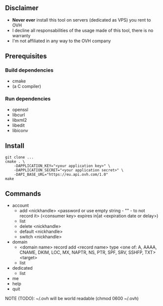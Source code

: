 ## Disclaimer

* **Never ever** install this tool on servers (dedicated as VPS) you rent to OVH
* I decline all responsabilities of the usage made of this tool, there is no warranty
* I'm not affiliated in any way to the OVH company

## Prerequisites

### Build dependencies

* cmake
* (a C compiler)

### Run dependencies

* openssl
* libcurl
* libxml2
* libedit
* libiconv

## Install

```
git clone ...
cmake . \
    -DAPPLICATION_KEY="<your application key>" \
    -DAPPLICATION_SECRET="<your application secret>" \
    -DAPI_BASE_URL="https://eu.api.ovh.com/1.0"
make
```

## Commands

* account
    * add \<nickhandle> \<password or use empty string - "" - to not record it> (\<consumer key> expires in|at \<expiration date or delay>)
    * list
    * delete \<nickhandle>
    * default \<nickhandle>
    * switch \<nickhandle>
* domain
    * \<domain name> record add \<record name> type \<one of: A, AAAA, CNAME, DKIM, LOC, MX, NAPTR, NS, PTR, SPF, SRV, SSHFP, TXT> \<target>
    * list
* dedicated
    * list
* me
* help
* quit

NOTE (TODO): ~/.ovh will be world readable (chmod 0600 ~/.ovh)
